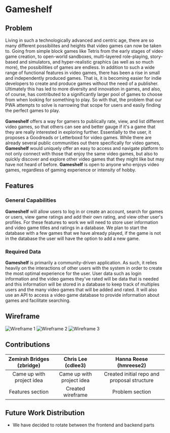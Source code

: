 # Gameshelf
## Problem
Living in such a technologically advanced and centric age, there are so many different possibilites and heights that video games can now be taken to. Going from simple block games like Tetris from the early stages of video game creation, to open-world sandboxes, multi-layered role-playing, story-based and simulators, and hyper-realistic graphics (as well as so much more), the possibilities of games are endless. In addition to such a wide range of functional features in video games, there has been a rise in small and independently produced games. That is, it is becoming easier for indie developers to create and produce games without the need of a publisher. Ultimately this has led to more diversity and innovation in games, and also, of course, has contributed to a significantly larger pool of games to choose from when looking for something to play. So with that, the problem that our PWA attempts to solve is narrowing that scope for users and easily finding the perfect games to play.
<br><br>
**Gameshelf** offers a way for gamers to publically rate, view, and list different video games, so that others can see and better gauge if it's a game that they are really interested in exploring further. Essentially to the user, it proposes a Goodreads or Letterboxd for video games. While there are already several public communities out there specifically for video games, **Gameshelf** would uniquely offer an easy to access and navigate platform to not only connect with those that enjoy the same video games, but also to quickly discover and explore other video games that they might like but may have not heard of before. **Gameshelf** is open to anyone who enjoys video games, regardless of gaming experience or intensity of hobby.
## Features
### General Capabilities
**Gameshelf** will allow users to log in or create an account, search for games or users, view game ratings and add their own rating, and view other user's profiles. For these features to work we will need to store user information and video game titles and ratings in a database. We plan to start the database with a few games that we have already played, if the game is not in the database the user will have the option to add a new game.
### Required Data
**Gameshelf** is primarily a community-driven application. As such, it relies heavily on the interactions of other users with the system in order to create the most optimal experience for the user. User data such as login information and the video games they've rated will be data that is needed and this information will be stored in a database to keep track of multiples users and the many video games that will be added and rated. It will also use an API to access a video game database to provide information about games and facilitate searching.
## Wireframe
![Wireframe 1](https://github.ncsu.edu/engr-csc342/csc342-2024Spring-GroupQ/blob/main/Proposal/Wireframes/Log%20In.png)
![Wireframe 2](https://github.ncsu.edu/engr-csc342/csc342-2024Spring-GroupQ/blob/main/Proposal/Wireframes/Search.png)
![Wireframe 3](https://github.ncsu.edu/engr-csc342/csc342-2024Spring-GroupQ/blob/main/Proposal/Wireframes/Leave%20Review.png)
## Contributions
| Zemirah Bridges (zbridge)      | Chris Lee (cdlee3) | Hanna Reese (hmreese2) |
| :-----------: | :-----------: | :-----------: |
| Came up with project idea      | Came up with project idea       | Created initial repo and proposal structure      |
| Features section      | Created wireframe       | Problem section      |
## Future Work Distribution
- We have decided to rotate between the frontend and backend parts
